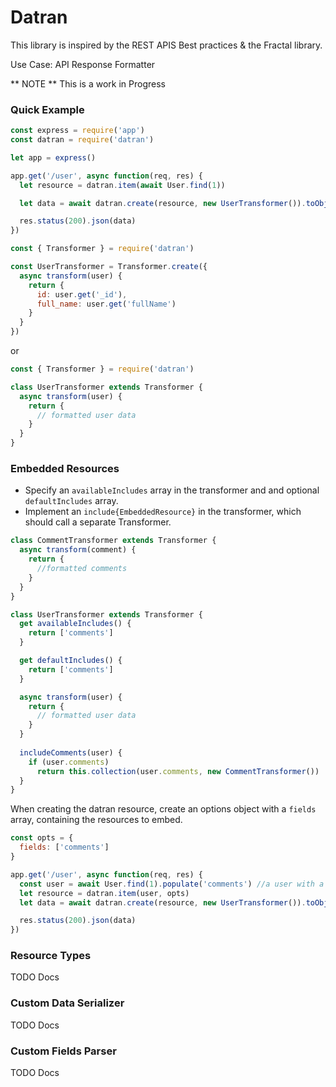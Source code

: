 # Datran

This library is inspired by the REST APIS Best practices & the Fractal library.

Use Case: API Response Formatter

** NOTE ** This is a work in Progress

### Quick Example

```js
const express = require('app')
const datran = require('datran')

let app = express()

app.get('/user', async function(req, res) {
  let resource = datran.item(await User.find(1))

  let data = await datran.create(resource, new UserTransformer()).toObject()

  res.status(200).json(data)
})
```

```js
const { Transformer } = require('datran')

const UserTransformer = Transformer.create({
  async transform(user) {
    return {
      id: user.get('_id'),
      full_name: user.get('fullName')
    }
  }
})
```

or

```js
const { Transformer } = require('datran')

class UserTransformer extends Transformer {
  async transform(user) {
    return {
      // formatted user data
    }
  }
}
```

### Embedded Resources

* Specify an `availableIncludes` array in the transformer and and optional `defaultIncludes` array.
* Implement an `include{EmbeddedResource}` in the transformer, which should call a separate Transformer.


```js
class CommentTransformer extends Transformer {
  async transform(comment) {
    return {
      //formatted comments
    }
  }
}

class UserTransformer extends Transformer {
  get availableIncludes() {
    return ['comments']
  }

  get defaultIncludes() {
    return ['comments']
  }

  async transform(user) {
    return {
      // formatted user data
    }
  }
  
  includeComments(user) {
    if (user.comments)
      return this.collection(user.comments, new CommentTransformer())
  }
}
```

When creating the datran resource, create an options object with a `fields` array, containing the resources to embed.

```js
const opts = {
  fields: ['comments']
}

app.get('/user', async function(req, res) {
  const user = await User.find(1).populate('comments') //a user with a "comments" array
  let resource = datran.item(user, opts)
  let data = await datran.create(resource, new UserTransformer()).toObject()

  res.status(200).json(data)
})
```

### Resource Types

TODO Docs

### Custom Data Serializer

TODO Docs

### Custom Fields Parser

TODO Docs

